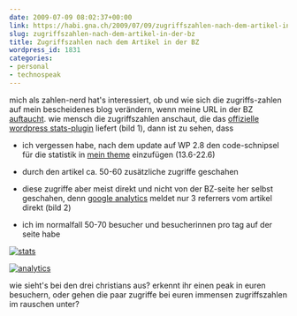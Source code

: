 ```yaml
---
date: 2009-07-09 08:02:37+00:00
link: https://habi.gna.ch/2009/07/09/zugriffszahlen-nach-dem-artikel-in-der-bz/
slug: zugriffszahlen-nach-dem-artikel-in-der-bz
title: Zugriffszahlen nach dem Artikel in der BZ
wordpress_id: 1831
categories:
- personal
- technospeak
---
```


mich als zahlen-nerd hat's interessiert, ob und wie sich die zugriffs-zahlen auf mein bescheidenes blog verändern, wenn meine URL in der BZ [auftaucht](http://www.bernerzeitung.ch/digital/gadgets/Evernote/story/17872878). 
wie mensch die zugriffszahlen anschaut, die das [offizielle wordpress stats-plugin](http://wordpress.org/extend/plugins/stats/screenshots/) liefert (bild 1), dann ist zu sehen, dass 



	
  * ich vergessen habe, nach dem update auf WP 2.8 den code-schnipsel für die statistik in [mein theme](http://wordpress.org/extend/themes/slide-o-matic) einzufügen (13.6-22.6)

	
  * durch den artikel ca. 50-60 zusätzliche zugriffe geschahen

	
  * diese zugriffe aber meist direkt und nicht von der BZ-seite her selbst geschahen, denn [google analytics](https://google.com/analytics/) meldet nur 3 referrers vom artikel direkt (bild 2)

	
  * ich im normalfall 50-70 besucher und besucherinnen pro tag auf der seite habe



[![stats](https://habi.gna.ch/wp-content/uploads/2009/07/stats-300x131.png)](https://habi.gna.ch/wp-content/uploads/2009/07/stats.png)

[![analytics](https://habi.gna.ch/wp-content/uploads/2009/07/analytics-300x206.png)](https://habi.gna.ch/wp-content/uploads/2009/07/analytics.png)

  

wie sieht's bei den drei christians aus? erkennt ihr einen peak in euren besuchern, oder gehen die paar zugriffe bei euren immensen zugriffszahlen im rauschen unter?






